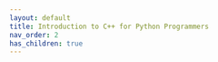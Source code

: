 ```yaml
---
layout: default
title: Introduction to C++ for Python Programmers
nav_order: 2
has_children: true
---
```


